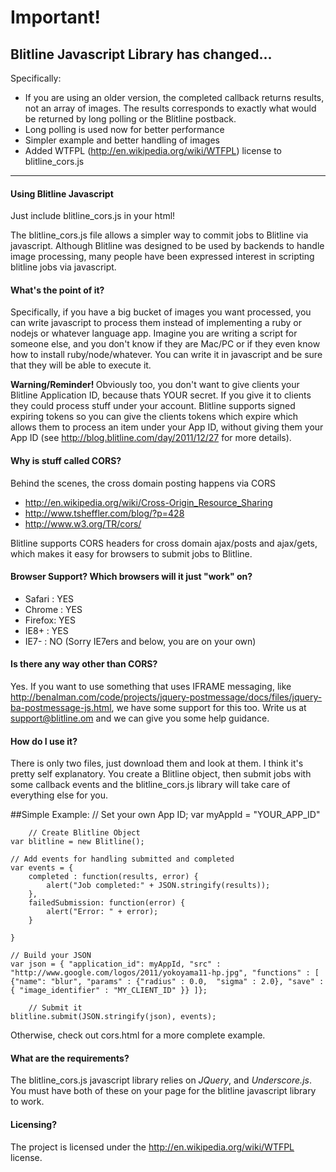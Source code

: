 # Important!
## Blitline Javascript Library has changed...

Specifically:

- If you are using an older version, the completed callback returns results, not an array of images. The results corresponds to exactly what would be returned by long polling or the Blitline postback.
- Long polling is used now for better performance
- Simpler example and better handling of images
- Added WTFPL (http://en.wikipedia.org/wiki/WTFPL) license to blitline_cors.js

---
#### Using Blitline Javascript

Just include blitline_cors.js in your html!

The blitline_cors.js file allows a simpler way to commit jobs to Blitline via javascript. Although Blitline was designed to be used by backends
to handle image processing, many people have been expressed interest in scripting blitline jobs via javascript.

#### What's the point of it?

Specifically, if you have a big bucket of images you want processed, you can write javascript to process them instead of implementing a ruby
or nodejs or whatever language app. Imagine you are writing a script for someone else, and you don't know if they are Mac/PC or if they even know
how to install ruby/node/whatever. You can write it in javascript and be sure that they will be able to execute it.

<b> Warning/Reminder! </b>Obviously too, you don't want to give clients your Blitline Application ID, because thats YOUR secret. If you give it to clients
they could process stuff under your account. Blitline supports signed expiring tokens so you can give the clients tokens which
expire which allows them to process an item under your App ID, without giving them your App ID (see http://blog.blitline.com/day/2011/12/27 for
more details).

#### Why is stuff called CORS?

Behind the scenes, the cross domain posting happens via CORS

* http://en.wikipedia.org/wiki/Cross-Origin_Resource_Sharing
* http://www.tsheffler.com/blog/?p=428
* http://www.w3.org/TR/cors/

Blitline supports CORS headers for cross domain ajax/posts and ajax/gets, which makes it easy for browsers to submit jobs to Blitline.


#### Browser Support? Which browsers will it just "work" on?

* Safari : YES
* Chrome : YES
* Firefox: YES
* IE8+	 : YES
* IE7-	 : NO (Sorry IE7ers and below, you are on your own)

#### Is there any way other than CORS?
Yes. If you want to use something that uses IFRAME messaging, like http://benalman.com/code/projects/jquery-postmessage/docs/files/jquery-ba-postmessage-js.html,
we have some support for this too. Write us at support@blitline.om and we can give you some help guidance.

#### How do I use it?
There is only two files, just download them and look at them. I think it's pretty self explanatory. You create a Blitline object, then submit jobs with some callback
events and the blitline_cors.js library will take care of everything else for you.

##Simple Example:
		// Set your own App ID;
	var myAppId = "YOUR_APP_ID"

		// Create Blitline Object
	var blitline = new Blitline();

	// Add events for handling submitted and completed
	var events = {
		completed : function(results, error) {
			alert("Job completed:" + JSON.stringify(results));
		},
		failedSubmission: function(error) {
			alert("Error: " + error);
		}

	}

	// Build your JSON
	var json = { "application_id": myAppId, "src" : "http://www.google.com/logos/2011/yokoyama11-hp.jpg", "functions" : [ {"name": "blur", "params" : {"radius" : 0.0,	"sigma" : 2.0}, "save" : { "image_identifier" : "MY_CLIENT_ID" }} ]};

		// Submit it
	blitline.submit(JSON.stringify(json), events);

Otherwise, check out cors.html for a more complete example.

#### What are the requirements?
The blitline_cors.js javascript library relies on *JQuery*, and *Underscore.js*. You must have both of these on your page for the blitline javascript library to work.

#### Licensing?

The project is licensed under the http://en.wikipedia.org/wiki/WTFPL license.

